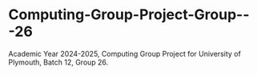 # Computing-Group-Project-Group---26
Academic Year 2024-2025, Computing Group Project for University of Plymouth, Batch 12, Group 26.
